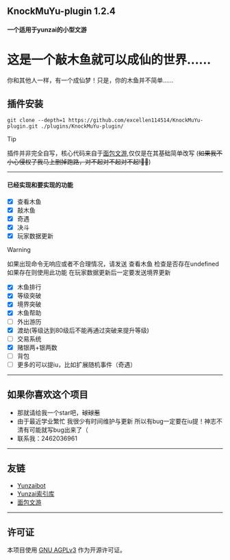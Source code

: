 ## KnockMuYu-plugin 1.2.4
#### 一个适用于yunzai的小型文游

# 这是一个敲木鱼就可以成仙的世界......
你和其他人一样，有一个成仙梦！只是，你的木鱼并不简单......

## 插件安装
```
git clone --depth=1 https://github.com/excellen114514/KnockMuYu-plugin.git ./plugins/KnockMuYu-plugin/
```
> [!TIP]
> 插件并非完全自写，核心代码来自于[面包文游](https://gitee.com/Tloml-Starry/Bread-Shop),仅仅是在其基础简单改写
> (~~如果我不小心侵权了我马上删掉跑路，对不起对不起对不起!🙏🙏~~)
---
#### 已经实现和要实现的功能
- [x] 查看木鱼
- [x] 敲木鱼
- [x] 奇遇
- [x] 决斗 
- [x] 玩家数据更新
>[!WARNING]
>如果出现命令无响应或者不合理情况，请发送 查看木鱼 检查是否存在undefined 如果存在则使用此功能
>在玩家数据更新后一定要发送境界更新
- [x] 木鱼排行
- [x] 等级突破
- [x] 境界突破 
- [x] 木鱼帮助
- [ ] 外出游历
- [x] 渡劫(等级达到80级后不能再通过突破来提升等级)
- [ ] 交易系统
- [x] 赌银两+银两数 
- [ ] 背包
- [ ] 更多的可以提iu，比如扩展随机事件（奇遇）
---
## 如果你喜欢这个项目
- 那就请给我一个star吧，~~球球惹~~
- 由于最近学业繁忙 我很少有时间维护与更新 所以有bug一定要在iu提！神志不清有可能就写bug出来了（
- 联系我：2462036961
---
## 友链
- [Yunzaibot](https://gitee.com/Le-niao/Yunzai-Bot)
- [Yunzai索引库](https://github.com/yhArcadia/Yunzai-Bot-plugins-index)
- [面包文游](https://gitee.com/Tloml-Starry/Bread-Shop)
---
## 许可证

本项目使用 [GNU AGPLv3](https://choosealicense.com/licenses/agpl-3.0/) 作为开源许可证。
